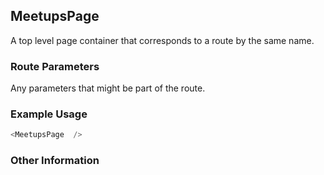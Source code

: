 ## MeetupsPage
A top level page container that corresponds to a route by the same name.

### Route Parameters
Any parameters that might be part of the route.

### Example Usage

```js
<MeetupsPage  />
```


### Other Information
